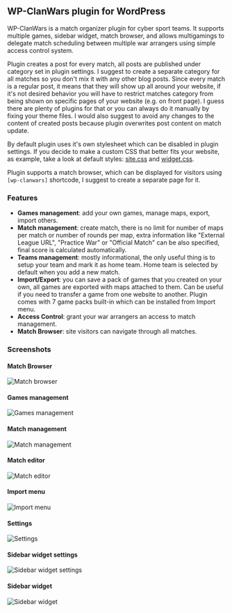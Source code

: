 ## WP-ClanWars plugin for WordPress

WP-ClanWars is a match organizer plugin for cyber sport teams. It supports multiple games, sidebar widget, match browser, and allows multigamings to delegate match scheduling between multiple war arrangers using simple access control system.

Plugin creates a post for every match, all posts are published under category set in plugin settings. I suggest to create a separate category for all matches so you don't mix it with any other blog posts. Since every match is a regular post, it means that they will show up all around your website, if it's not desired behavior you will have to restrict matches category from being shown on specific pages of your website (e.g. on front page). I guess there are plenty of plugins for that or you can always do it manually by fixing your theme files. I would also suggest to avoid any changes to the content of created posts because plugin overwrites post content on match update.

By default plugin uses it's own stylesheet which can be disabled in plugin settings. If you decide to make a custom CSS that better fits your website, as example, take a look at default styles: [site.css](https://bitbucket.org/and/wp-clanwars/raw/default/css/site.css) and [widget.css](https://bitbucket.org/and/wp-clanwars/raw/default/css/widget.css).

Plugin supports a match browser, which can be displayed for visitors using `[wp-clanwars]` shortcode, I suggest to create a separate page for it.

### Features

* __Games management__: add your own games, manage maps, export, import others.
* __Match management__: create match, there is no limit for number of maps per match or number of rounds per map, extra information like "External League URL", "Practice War" or "Official Match" can be also specified, final score is calculated automatically.
* __Teams management__: mostly informational, the only useful thing is to setup your team and mark it as home team. Home team is selected by default when you add a new match.
* __Import/Export__: you can save a pack of games that you created on your own, all games are exported with maps attached to them. Can be useful if you need to transfer a game from one website to another. Plugin comes with 7 game packs built-in which can be installed from Import menu.
* __Access Control__: grant your war arrangers an access to match management.
* __Match Browser__: site visitors can navigate through all matches.

### Screenshots

#### Match Browser
![Match browser](https://bitbucket.org/and/wp-clanwars/raw/default/readme/matchbrowser.jpg)

#### Games management
![Games management](https://bitbucket.org/and/wp-clanwars/raw/default/readme/games.jpg)

#### Match management
![Match management](https://bitbucket.org/and/wp-clanwars/raw/default/readme/matches.jpg)

#### Match editor
![Match editor](https://bitbucket.org/and/wp-clanwars/raw/default/readme/match_editor.jpg)

#### Import menu
![Import menu](https://bitbucket.org/and/wp-clanwars/raw/default/readme/import.jpg)

#### Settings
![Settings](https://bitbucket.org/and/wp-clanwars/raw/default/readme/settings.jpg)

#### Sidebar widget settings
![Sidebar widget settings](https://bitbucket.org/and/wp-clanwars/raw/default/readme/widget_setup.jpg)

#### Sidebar widget
![Sidebar widget](https://bitbucket.org/and/wp-clanwars/raw/default/readme/sidebar_widget.jpg)